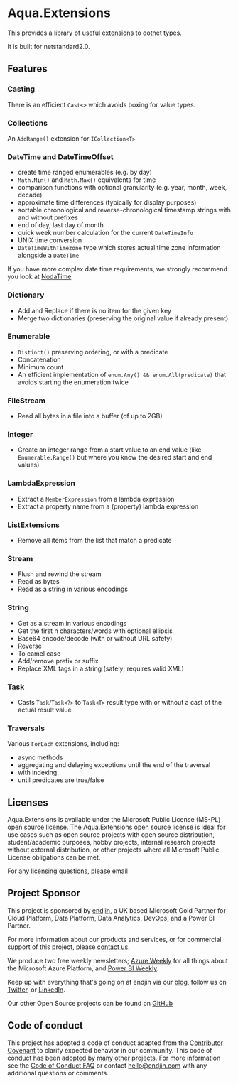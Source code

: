 # Aqua.Extensions

This provides a library of useful extensions to dotnet types.

It is built for netstandard2.0.

## Features

### Casting
There is an efficient `Cast<>` which avoids boxing for value types.

### Collections

An `AddRange()` extension for `ICollection<T>`

### DateTime and DateTimeOffset

- create time ranged enumerables (e.g. by day)
- `Math.Min()` and `Math.Max()` equivalents for time
- comparison functions with optional granularity (e.g. year, month, week, decade)
- approximate time differences (typically for display purposes)
- sortable chronological and reverse-chronological timestamp strings with and without prefixes
- end of day, last day of month
- quick week number calculation for the current `DateTimeInfo`
- UNIX time conversion
- `DateTimeWithTimezone` type which stores actual time zone information alongside a `DateTime`

If you have more complex date time requirements, we strongly recommend you look at [NodaTime](https://nodatime.org/)

### Dictionary

- Add and Replace if there is no item for the given key
- Merge two dictionaries (preserving the original value if already present)

### Enumerable

- `Distinct()` preserving ordering, or with a predicate
- Concatenation
- Minimum count
- An efficient implementation of `enum.Any() && enum.All(predicate)` that avoids starting the enumeration twice

### FileStream

- Read all bytes in a file into a buffer (of up to 2GB)

### Integer

- Create an integer range from a start value to an end value (like `Enumerable.Range()` but where you know the desired start and end values)

### LambdaExpression

- Extract a `MemberExpression` from a lambda expression
- Extract a property name from a (property) lambda expression

### ListExtensions

- Remove all items from the list that match a predicate

### Stream

- Flush and rewind the stream
- Read as bytes
- Read as a string in various encodings

### String

- Get as a stream in various encodings
- Get the first n characters/words with optional ellipsis
- Base64 encode/decode (with or without URL safety)
- Reverse
- To camel case
- Add/remove prefix or suffix
- Replace XML tags in a string (safely; requires valid XML)

### Task

- Casts `Task`/`Task<?>` to `Task<T>` result type with or without a cast of the actual result value

### Traversals

Various `ForEach` extensions, including:

- async methods
- aggregating and delaying exceptions until the end of the traversal
- with indexing
- until predicates are true/false

## Licenses

Aqua.Extensions is available under the Microsoft Public License (MS-PL) open source license. The Aqua.Extensions open source license is ideal for use cases such as open source projects with open source distribution, student/academic purposes, hobby projects, internal research projects without external distribution, or other projects where all Microsoft Public License obligations can be met. 

For any licensing questions, please email

## Project Sponsor

This project is sponsored by [endjin](https://endjin.com), a UK based Microsoft Gold Partner for Cloud Platform, Data Platform, Data Analytics, DevOps, and a Power BI Partner.

For more information about our products and services, or for commercial support of this project, please [contact us](https://endjin.com/contact-us). 

We produce two free weekly newsletters; [Azure Weekly](https://azureweekly.info) for all things about the Microsoft Azure Platform, and [Power BI Weekly](https://powerbiweekly.info).

Keep up with everything that's going on at endjin via our [blog](https://blogs.endjin.com/), follow us on [Twitter](https://twitter.com/endjin), or [LinkedIn](https://www.linkedin.com/company/1671851/).

Our other Open Source projects can be found on [GitHub](https://github.com/endjin)

## Code of conduct

This project has adopted a code of conduct adapted from the [Contributor Covenant](http://contributor-covenant.org/) to clarify expected behavior in our community. This code of conduct has been [adopted by many other projects](http://contributor-covenant.org/adopters/). For more information see the [Code of Conduct FAQ](https://opensource.microsoft.com/codeofconduct/faq/) or contact [&#104;&#101;&#108;&#108;&#111;&#064;&#101;&#110;&#100;&#106;&#105;&#110;&#046;&#099;&#111;&#109;](&#109;&#097;&#105;&#108;&#116;&#111;:&#104;&#101;&#108;&#108;&#111;&#064;&#101;&#110;&#100;&#106;&#105;&#110;&#046;&#099;&#111;&#109;) with any additional questions or comments.
